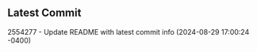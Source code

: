 
## Latest Commit
2554277 - Update README with latest commit info (2024-08-29 17:00:24 -0400) <Yunxi-Zhou>
